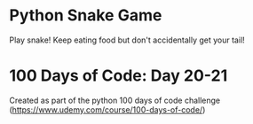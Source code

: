 # Python Snake Game
Play snake! Keep eating food but don't accidentally get your tail!

# 100 Days of Code: Day 20-21
Created as part of the python 100 days of code challenge (https://www.udemy.com/course/100-days-of-code/)
